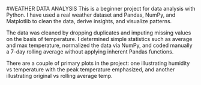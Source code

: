 #WEATHER DATA ANALYSIS
This is a beginner project for data analysis with Python. I have used a real weather dataset and Pandas, NumPy, and Matplotlib to clean the data, derive insights, and visualize patterns.

The data was cleaned by dropping duplicates and imputing missing values on the basis of temperature. I determined simple statistics such as average and max temperature, normalized the data via NumPy, and coded manually a 7-day rolling average without applying inherent Pandas functions.

There are a couple of primary plots in the project: one illustrating humidity vs temperature with the peak temperature emphasized, and another illustrating original vs rolling average temp.
